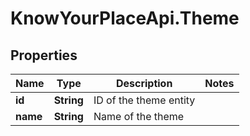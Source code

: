 # KnowYourPlaceApi.Theme

## Properties

| Name     | Type       | Description            | Notes |
| -------- | ---------- | ---------------------- | ----- |
| **id**   | **String** | ID of the theme entity |
| **name** | **String** | Name of the theme      |
